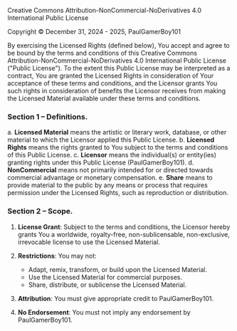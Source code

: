 Creative Commons Attribution-NonCommercial-NoDerivatives 4.0 International Public License

Copyright © December 31, 2024 - 2025, PaulGamerBoy101

By exercising the Licensed Rights (defined below), You accept and agree to be bound by the terms and conditions of this Creative Commons Attribution-NonCommercial-NoDerivatives 4.0 International Public License ("Public License"). To the extent this Public License may be interpreted as a contract, You are granted the Licensed Rights in consideration of Your acceptance of these terms and conditions, and the Licensor grants You such rights in consideration of benefits the Licensor receives from making the Licensed Material available under these terms and conditions.

### Section 1 – Definitions.
a. **Licensed Material** means the artistic or literary work, database, or other material to which the Licensor applied this Public License.
b. **Licensed Rights** means the rights granted to You subject to the terms and conditions of this Public License.
c. **Licensor** means the individual(s) or entity(ies) granting rights under this Public License (PaulGamerBoy101).
d. **NonCommercial** means not primarily intended for or directed towards commercial advantage or monetary compensation.
e. **Share** means to provide material to the public by any means or process that requires permission under the Licensed Rights, such as reproduction or distribution.

### Section 2 – Scope.
1. **License Grant**: Subject to the terms and conditions, the Licensor hereby grants You a worldwide, royalty-free, non-sublicensable, non-exclusive, irrevocable license to use the Licensed Material.
2. **Restrictions**: You may not:
   - Adapt, remix, transform, or build upon the Licensed Material.
   - Use the Licensed Material for commercial purposes.
   - Share, distribute, or sublicense the Licensed Material.

3. **Attribution**: You must give appropriate credit to PaulGamerBoy101.

4. **No Endorsement**: You must not imply any endorsement by PaulGamerBoy101.
